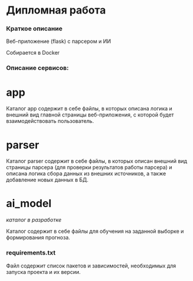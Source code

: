 # Дипломная работа

### Краткое описание

Веб-приложение (flask) c парсером и ИИ

Собирается в Docker

### Описание сервисов:

# app

Каталог app содержит в себе файлы, в которых описана логика и внешний вид главной страницы веб-приложения, с которой будет взаимодействовать пользователь.

# parser

Каталог parser содержит в себе файлы, в которых описан внешний вид страницы парсера (для проверки результатов работы парсера) и описана логика сбора данных из внешних источников, а также добавление новых данных в БД.

# ai_model

*каталог в разработке*

Каталог содержит в себе файлы для обучения на заданной выборке и формирования прогноза.

### requirements.txt

Файл содержит список пакетов и зависимостей, необходимых для запуска проекта и их версии.
